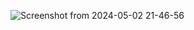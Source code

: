 ![Screenshot from 2024-05-02 21-46-56](https://github.com/Digi-soura22/nasscom_vsd_soc_designproject/assets/152212584/99f044c3-d5d2-4906-993e-c8cfd7679270)

